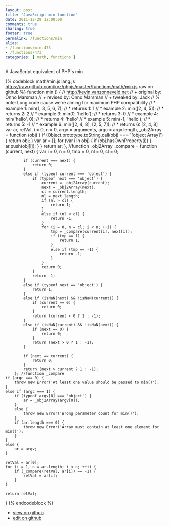 ```yaml
---
layout: post
title: "JavaScript min function"
date: 2011-12-29 12:00:00
comments: true
sharing: true
footer: true
permalink: /functions/min
alias:
- /functions/min:473
- /functions/473
categories: [ math, functions ]
---
```

A JavaScript equivalent of PHP's min
<!-- more -->
{% codeblock math/min.js lang:js https://raw.github.com/kvz/phpjs/master/functions/math/min.js raw on github %}
function min () {
    // http://kevin.vanzonneveld.net
    // +   original by: Onno Marsman
    // +    revised by: Onno Marsman
    // +    tweaked by: Jack
    // %          note: Long code cause we're aiming for maximum PHP compatibility
    // *     example 1: min(1, 3, 5, 6, 7);
    // *     returns 1: 1
    // *     example 2: min([2, 4, 5]);
    // *     returns 2: 2
    // *     example 3: min(0, 'hello');
    // *     returns 3: 0
    // *     example 4: min('hello', 0);
    // *     returns 4: 'hello'
    // *     example 5: min(-1, 'hello');
    // *     returns 5: -1
    // *     example 6: min([2, 4, 8], [2, 5, 7]);
    // *     returns 6: [2, 4, 8]
    var ar, retVal, i = 0,
        n = 0,
        argv = arguments,
        argc = argv.length,
        _obj2Array = function (obj) {
            if (Object.prototype.toString.call(obj) === '[object Array]') {
                return obj;
            }
            var ar = [];
            for (var i in obj) {
                if (obj.hasOwnProperty(i)) {
                    ar.push(obj[i]);
                }
            }
            return ar;
        }, //function _obj2Array
        _compare = function (current, next) {
            var i = 0,
                n = 0,
                tmp = 0,
                nl = 0,
                cl = 0;

            if (current === next) {
                return 0;
            }
            else if (typeof current === 'object') {
                if (typeof next === 'object') {
                    current = _obj2Array(current);
                    next = _obj2Array(next);
                    cl = current.length;
                    nl = next.length;
                    if (nl > cl) {
                        return 1;
                    } 
                    else if (nl < cl) {
                        return -1;
                    }
                    for (i = 0, n = cl; i < n; ++i) {
                        tmp = _compare(current[i], next[i]);
                        if (tmp == 1) {
                            return 1;
                        }
                        else if (tmp == -1) {
                            return -1;
                        }
                    }
                    return 0;
                }
                return -1;
            }
            else if (typeof next == 'object') {
                return 1;
            }
            else if (isNaN(next) && !isNaN(current)) {
                if (current == 0) {
                    return 0;
                }
                return (current < 0 ? 1 : -1);
            }
            else if (isNaN(current) && !isNaN(next)) {
                if (next == 0) {
                    return 0;
                }
                return (next > 0 ? 1 : -1);
            }
            
            if (next == current) {
                return 0;
            }
            return (next > current ? 1 : -1);
        }; //function _compare
    if (argc === 0) {
        throw new Error('At least one value should be passed to min()');
    }
    else if (argc === 1) {
        if (typeof argv[0] === 'object') {
            ar = _obj2Array(argv[0]);
        }
        else {
            throw new Error('Wrong parameter count for min()');
        }
        if (ar.length === 0) {
            throw new Error('Array must contain at least one element for min()');
        }
    }
    else {
        ar = argv;
    }

    retVal = ar[0];
    for (i = 1, n = ar.length; i < n; ++i) {
        if (_compare(retVal, ar[i]) == -1) {
            retVal = ar[i];
        }
    }

    return retVal;
}
{% endcodeblock %}
<ul>
 <li><a href="https://github.com/kvz/phpjs/blob/master/functions/math/min.js">view on github</a></li>
 <li><a href="https://github.com/kvz/phpjs/edit/master/functions/math/min.js">edit on github</a></li>
</ul>
